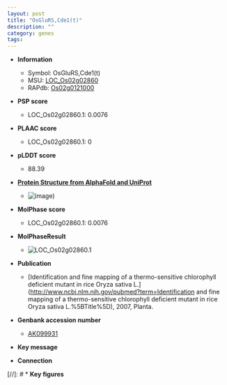 ```yaml
---
layout: post
title: "OsGluRS,Cde1(t)"
description: ""
category: genes
tags: 
---
```


* **Information**  
    + Symbol: OsGluRS,Cde1(t)  
    + MSU: [LOC_Os02g02860](http://rice.plantbiology.msu.edu/cgi-bin/ORF_infopage.cgi?orf=LOC_Os02g02860)  
    + RAPdb: [Os02g0121000](http://rapdb.dna.affrc.go.jp/viewer/gbrowse_details/irgsp1?name=Os02g0121000)  

* **PSP score**  
    + LOC_Os02g02860.1: 0.0076 

* **PLAAC score**  
    + LOC_Os02g02860.1: 0 

* **pLDDT score**
    + 88.39

* **[Protein Structure from AlphaFold and UniProt](https://www.uniprot.org/uniprotkb/Q6YUS0/entry#structure)**
    + ![image](https://ricepsp.github.io/images/Q6/AF-Q6YUS0-F1.png))

* **MolPhase score**
    + LOC_Os02g02860.1: 0.0076

* **MolPhaseResult**
    + ![LOC_Os02g02860.1](https://ricepsp.github.io/pictures/LOC_Os02g/LOC_Os02g02860.1.png)

* **Publication**  
    + [Identification and fine mapping of a thermo-sensitive chlorophyll deficient mutant in rice Oryza sativa L.](http://www.ncbi.nlm.nih.gov/pubmed?term=Identification and fine mapping of a thermo-sensitive chlorophyll deficient mutant in rice Oryza sativa L.%5BTitle%5D), 2007, Planta.

* **Genbank accession number**  
    + [AK099931](http://www.ncbi.nlm.nih.gov/nuccore/AK099931)

* **Key message**  

* **Connection**  

[//]: # * **Key figures**  


